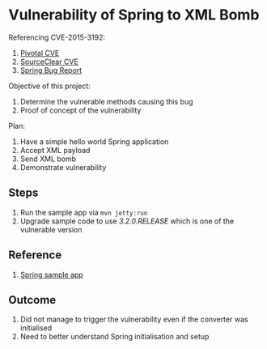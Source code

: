 # Vulnerability of Spring to XML Bomb

Referencing CVE-2015-3192:

1. [Pivotal CVE](http://pivotal.io/security/cve-2015-3192)
2. [SourceClear CVE](https://srcclr.com/security/denial-service-dos-xml-bomb/java/s-1799)
3. [Spring Bug Report](https://jira.spring.io/browse/SPR-13136)

Objective of this project:
1. Determine the vulnerable methods causing this bug
2. Proof of concept of the vulnerability

Plan:
1. Have a simple hello world Spring application
2. Accept XML payload
3. Send XML bomb
4. Demonstrate vulnerability

## Steps
1. Run the sample app via `mvn jetty:run`
2. Upgrade sample code to use *3.2.0.RELEASE* which is one of the vulnerable version

## Reference
1. [Spring sample app](https://github.com/earldouglas/spring-mvc-json-and-xml)

## Outcome
1. Did not manage to trigger the vulnerability even if the converter was initialised
2. Need to better understand Spring initialisation and setup